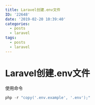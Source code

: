 ```yaml
---
title: Laravel创建.env文件
ID: '22648'
date: '2019-02-20 10:39:40'
categories:
  - posts
  - laravel
tags:
  - posts
  - laravel
---
```


# Laravel创建.env文件

使用命令

``` js 
php -r "copy('.env.example', '.env');"
```
 
 
 
